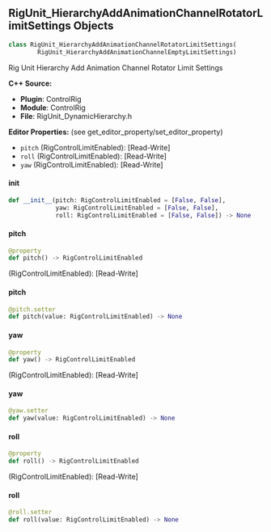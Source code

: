 ## RigUnit_HierarchyAddAnimationChannelRotatorLimitSettings Objects

```python
class RigUnit_HierarchyAddAnimationChannelRotatorLimitSettings(
        RigUnit_HierarchyAddAnimationChannelEmptyLimitSettings)
```

Rig Unit Hierarchy Add Animation Channel Rotator Limit Settings

**C++ Source:**

- **Plugin**: ControlRig
- **Module**: ControlRig
- **File**: RigUnit_DynamicHierarchy.h

**Editor Properties:** (see get_editor_property/set_editor_property)

- ``pitch`` (RigControlLimitEnabled):  [Read-Write]
- ``roll`` (RigControlLimitEnabled):  [Read-Write]
- ``yaw`` (RigControlLimitEnabled):  [Read-Write]

<a id="unreal.RigUnit_HierarchyAddAnimationChannelRotatorLimitSettings.__init__"></a>

#### __init__

```python
def __init__(pitch: RigControlLimitEnabled = [False, False],
             yaw: RigControlLimitEnabled = [False, False],
             roll: RigControlLimitEnabled = [False, False]) -> None
```

<a id="unreal.RigUnit_HierarchyAddAnimationChannelRotatorLimitSettings.pitch"></a>

#### pitch

```python
@property
def pitch() -> RigControlLimitEnabled
```

(RigControlLimitEnabled):  [Read-Write]

<a id="unreal.RigUnit_HierarchyAddAnimationChannelRotatorLimitSettings.pitch"></a>

#### pitch

```python
@pitch.setter
def pitch(value: RigControlLimitEnabled) -> None
```

<a id="unreal.RigUnit_HierarchyAddAnimationChannelRotatorLimitSettings.yaw"></a>

#### yaw

```python
@property
def yaw() -> RigControlLimitEnabled
```

(RigControlLimitEnabled):  [Read-Write]

<a id="unreal.RigUnit_HierarchyAddAnimationChannelRotatorLimitSettings.yaw"></a>

#### yaw

```python
@yaw.setter
def yaw(value: RigControlLimitEnabled) -> None
```

<a id="unreal.RigUnit_HierarchyAddAnimationChannelRotatorLimitSettings.roll"></a>

#### roll

```python
@property
def roll() -> RigControlLimitEnabled
```

(RigControlLimitEnabled):  [Read-Write]

<a id="unreal.RigUnit_HierarchyAddAnimationChannelRotatorLimitSettings.roll"></a>

#### roll

```python
@roll.setter
def roll(value: RigControlLimitEnabled) -> None
```

<a id="unreal.RigUnit_HierarchyAddAnimationChannelRotator"></a>